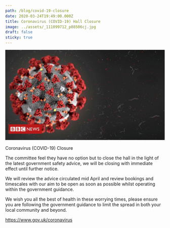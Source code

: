 ```yaml
---
path: /blog/covid-19-closure
date: 2020-03-24T19:49:00.000Z
title: Coronavirus (COVID-19) Hall Closure
image: ../assets/_111099712_p08506cj.jpg
draft: false
sticky: true
---
```


![](../assets/_111099712_p08506cj.jpg)

<!--StartFragment-->

Coronavirus (COVID-19) Closure

The committee feel they have no option but to close the hall in the light of the latest government safety advice, we will be closing with immediate effect until further notice.

We will review the advice circulated mid April and review bookings and timescales with our aim to be open as soon as possible whilst operating within the government guidance.

<!--EndFragment-->

We wish you all the best of health in these worrying times, please ensure you are following the government guidance to limit the spread in both your local community and beyond.

<https://www.gov.uk/coronavirus>
